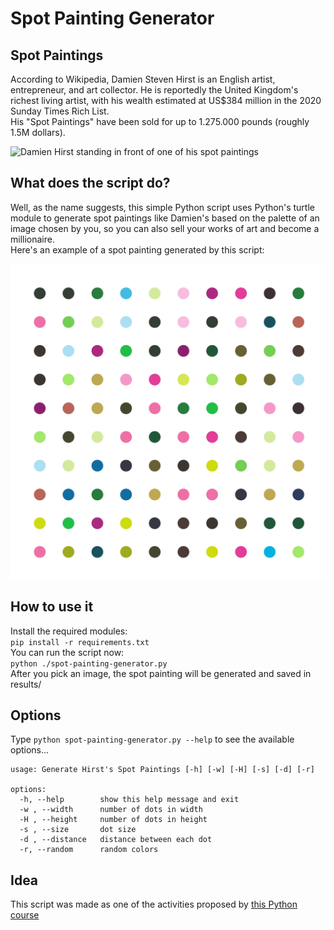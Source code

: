 # Spot Painting Generator
## Spot Paintings
According to Wikipedia, Damien Steven Hirst is an English artist, entrepreneur, and art collector. He is reportedly the United Kingdom's richest living artist, with his wealth estimated at US$384 million in the 2020 Sunday Times Rich List. <br>
His "Spot Paintings" have been sold for up to 1.275.000 pounds (roughly 1.5M dollars). <br>

<img src="https://upload.wikimedia.org/wikipedia/commons/5/51/Damien_Hirst_%286712600369%29.jpg" alt="Damien Hirst standing in front of one of his spot paintings" width="600"/>

<br>

## What does the script do?
Well, as the name suggests, this simple Python script uses Python's turtle module to generate spot paintings like Damien's based on the palette of an image chosen by you, so you can also sell your works of art and become a millionaire. <br>
Here's an example of a spot painting generated by this script: </br>

<img src="./imgs/work-of-art.png" alt="Spot painting generated by the script" width="600"/>

<br>

## How to use it
Install the required modules: <br>
`pip install -r requirements.txt` <br>
You can run the script now: <br>
`python ./spot-painting-generator.py` <br>
After you pick an image, the spot painting will be generated and saved in results/

## Options
Type `python spot-painting-generator.py --help` to see the available options...
```
usage: Generate Hirst's Spot Paintings [-h] [-w] [-H] [-s] [-d] [-r]

options:
  -h, --help        show this help message and exit
  -w , --width      number of dots in width
  -H , --height     number of dots in height
  -s , --size       dot size
  -d , --distance   distance between each dot
  -r, --random      random colors
```

## Idea
This script was made as one of the activities proposed by [this Python course](https://www.udemy.com/course/100-days-of-code)